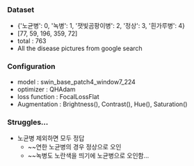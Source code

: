 ### Dataset
- {'노균병': 0, '녹병': 1, '잿빛곰팡이병': 2, '정상': 3, '흰가루병': 4}
- [77, 59, 196, 359, 72]
- total : 763
- All the disease pictures from google search

### Configuration
- model : swin_base_patch4_window7_224
- optimizer : QHAdam
- loss function : FocalLossFlat
- Augmentation : Brightness(), Contrast(), Hue(), Saturation()

### Struggles...
- 노균병 제외하면 모두 정답
  - ~~연한 노균병의 경우 정상으로 오인
  - ~~녹병도 노란색을 띄기에 노균병으로 오인함...
